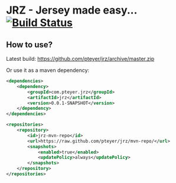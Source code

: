 JRZ - Jersey made easy... [![Build Status](https://travis-ci.org/pteyer/jrz.png?branch=master)](https://travis-ci.org/pteyer/jrz)
===

## How to use?

Latest build: https://github.com/pteyer/jrz/archive/master.zip

Or use it as a maven dependency:

```xml
<dependencies>
    <dependency>
        <groupId>com.pteyer.jrz</groupId>
        <artifactId>jrz</artifactId>
        <version>0.0.1-SNAPSHOT</version>
    </dependency>
</dependencies>

<repositories>
    <repository>
        <id>jrz-mvn-repo</id>
        <url>https://raw.github.com/pteyer/jrz/mvn-repo/</url>
        <snapshots>
            <enabled>true</enabled>
            <updatePolicy>always</updatePolicy>
        </snapshots>
    </repository>
</repositories>
```
